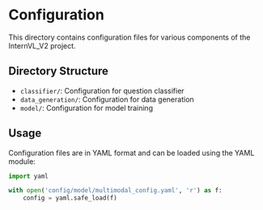 # Configuration

This directory contains configuration files for various components of the InternVL_V2 project.

## Directory Structure

- `classifier/`: Configuration for question classifier
- `data_generation/`: Configuration for data generation
- `model/`: Configuration for model training

## Usage

Configuration files are in YAML format and can be loaded using the YAML module:

```python
import yaml

with open('config/model/multimodal_config.yaml', 'r') as f:
    config = yaml.safe_load(f)
```
